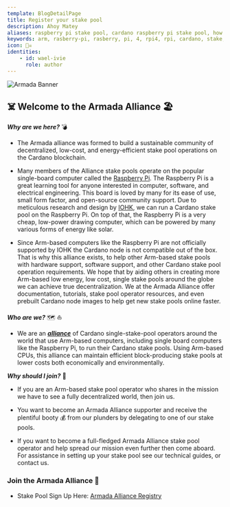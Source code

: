 ```yaml
---
template: BlogDetailPage
title: Register your stake pool
description: Ahoy Matey
aliases: raspberry pi stake pool, cardano raspberry pi stake pool, how to make a cardano stake pool using a raspberry pi, armada alliance, armada
keywords: arm, rasberry-pi, rasberry, pi, 4, rpi4, rpi, cardano, stake, pool, alliance, eco, friendly, low, cost
icon: 🏴‍☠️
identities: 
    - id: wael-ivie
      role: author
---
```


![Armada Banner](https://github.com/armada-alliance/assets/blob/gh-pages/banner-armada.png?raw=true)

## ☠️ Welcome to the Armada Alliance 🏖️

***Why are we here?*** 💣
- The Armada alliance was formed to build a sustainable community of decentralized, low-cost, and energy-efficient stake pool operations on the Cardano blockchain. 

- Many members of the Alliance stake pools operate on the popular single-board computer called the [Raspberry Pi](/en/identities/raspberrypi.md). The Raspberry Pi is a great learning tool for anyone interested in computer, software, and electrical engineering. This board is loved by many for its ease of use, small form factor, and open-source community support. Due to meticulous research and design by [IOHK](/en/terms/iog.md), we can run a Cardano stake pool on the Raspberry Pi. On top of that, the Raspberry Pi is a very cheap, low-power drawing computer, which can be powered by many various forms of energy like solar.

- Since Arm-based computers like the Raspberry Pi are not officially supported by IOHK the Cardano node is not compatible out of the box. That is why this alliance exists, to help other Arm-based stake pools with hardware support, software support, and other Cardano stake pool operation requirements. We hope that by aiding others in creating more Arm-based low energy, low cost, single stake pools around the globe we can achieve true decentralization. We at the Armada Alliance offer documentation, tutorials, stake pool operator resources, and even prebuilt Cardano node images to help get new stake pools online faster. 


***Who are we?*** 🗺️ ⛵

- We are an [***alliance***](/en/terms/stake-pool-alliance.md) of Cardano single-stake-pool operators around the world that use Arm-based computers, including single board computers like the Raspberry Pi, to run their Cardano stake pools. Using Arm-based CPUs, this alliance can maintain efficient block-producing stake pools at lower costs both economically and environmentally. 


***Why should I join?*** 🔱

- If you are an Arm-based stake pool operator who shares in the mission we have to see a fully decentralized world, then join us.

- You want to become an Armada Alliance supporter and receive the plentiful booty 💰 from our plunders by delegating to one of our stake pools. 

- If you want to become a full-fledged Armada Alliance stake pool operator and help spread our mission even further then come aboard. For assistance in setting up your stake pool see our technical guides, or contact us.

### Join the Armada Alliance 🦾
- Stake Pool Sign Up Here: [Armada Alliance Registry](https://github.com/armada-alliance/armada-alliance)
